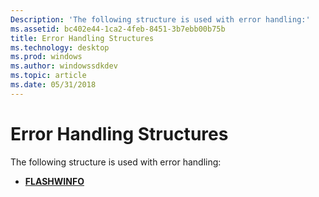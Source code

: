 ```yaml
---
Description: 'The following structure is used with error handling:'
ms.assetid: bc402e44-1ca2-4feb-8451-3b7ebb00b75b
title: Error Handling Structures
ms.technology: desktop
ms.prod: windows
ms.author: windowssdkdev
ms.topic: article
ms.date: 05/31/2018
---
```


# Error Handling Structures

The following structure is used with error handling:

-   [**FLASHWINFO**](/windows/desktop/api/Winuser/ns-winuser-flashwinfo)

 

 



